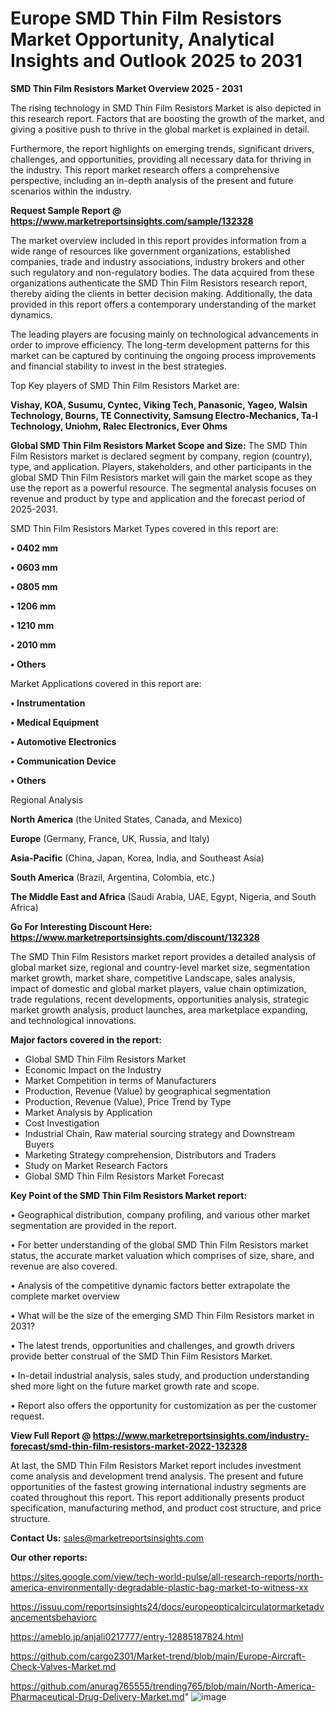 # Europe SMD Thin Film Resistors Market Opportunity, Analytical Insights and Outlook 2025 to 2031

<Strong> SMD Thin Film Resistors Market Overview 2025 - 2031</strong>

The rising technology in SMD Thin Film Resistors Market is also depicted in this research report. Factors that are boosting the growth of the market, and giving a positive push to thrive in the global market is explained in detail.

Furthermore, the report highlights on emerging trends, significant drivers, challenges, and opportunities, providing all necessary data for thriving in the industry. This report market research offers a comprehensive perspective, including an in-depth analysis of the present and future scenarios within the industry.

<strong>Request Sample Report @ <a href=https://www.marketreportsinsights.com/sample/132328>https://www.marketreportsinsights.com/sample/132328</a></strong>

The market overview included in this report provides information from a wide range of resources like government organizations, established companies, trade and industry associations, industry brokers and other such regulatory and non-regulatory bodies. The data acquired from these organizations authenticate the SMD Thin Film Resistors research report, thereby aiding the clients in better decision making. Additionally, the data provided in this report offers a contemporary understanding of the market dynamics.

The leading players are focusing mainly on technological advancements in order to improve efficiency. The long-term development patterns for this market can be captured by continuing the ongoing process improvements and financial stability to invest in the best strategies.

Top Key players of SMD Thin Film Resistors Market are:

<strong>Vishay, KOA, Susumu, Cyntec, Viking Tech, Panasonic, Yageo, Walsin Technology, Bourns, TE Connectivity, Samsung Electro-Mechanics, Ta-I Technology, Uniohm, Ralec Electronics, Ever Ohms</strong>

<strong><b>Global SMD Thin Film Resistors Market Scope and Size:</b></strong>
The SMD Thin Film Resistors market is declared segment by company, region (country), type, and application. Players, stakeholders, and other participants in the global SMD Thin Film Resistors market will gain the market scope as they use the report as a powerful resource. The segmental analysis focuses on revenue and product by type and application and the forecast period of 2025-2031.

SMD Thin Film Resistors Market Types covered in this report are:

<strong>• 0402 mm

• 0603 mm

• 0805 mm

• 1206 mm

• 1210 mm

• 2010 mm

• Others</strong>

Market Applications covered in this report are:

<strong>• Instrumentation

• Medical Equipment

• Automotive Electronics

• Communication Device

• Others</strong> 

Regional Analysis

<strong>North America</strong> (the United States, Canada, and Mexico)

<strong>Europe</strong> (Germany, France, UK, Russia, and Italy)

<strong>Asia-Pacific</strong> (China, Japan, Korea, India, and Southeast Asia)

<strong>South America</strong> (Brazil, Argentina, Colombia, etc.)

<strong>The Middle East and Africa</strong> (Saudi Arabia, UAE, Egypt, Nigeria, and South Africa)

<strong>Go For Interesting Discount Here: <a href=https://www.marketreportsinsights.com/discount/132328>https://www.marketreportsinsights.com/discount/132328</a></strong>

The SMD Thin Film Resistors market report provides a detailed analysis of global market size, regional and country-level market size, segmentation market growth, market share, competitive Landscape, sales analysis, impact of domestic and global market players, value chain optimization, trade regulations, recent developments, opportunities analysis, strategic market growth analysis, product launches, area marketplace expanding, and technological innovations.

<strong><b>Major factors covered in the report:</b></strong>
<ul>
  <li>Global SMD Thin Film Resistors Market </li>
  <li>Economic Impact on the Industry</li>
  <li>Market Competition in terms of Manufacturers</li>
  <li>Production, Revenue (Value) by geographical segmentation</li>
  <li>Production, Revenue (Value), Price Trend by Type</li>
  <li>Market Analysis by Application</li>
  <li>Cost Investigation</li>
  <li>Industrial Chain, Raw material sourcing strategy and Downstream Buyers</li>
  <li>Marketing Strategy comprehension, Distributors and Traders</li>
  <li>Study on Market Research Factors</li>
  <li>Global SMD Thin Film Resistors Market Forecast</li>
</ul>

<strong><b>Key Point of the SMD Thin Film Resistors Market report:</b></strong>

• Geographical distribution, company profiling, and various other market segmentation are provided in the report.

• For better understanding of the global SMD Thin Film Resistors market status, the accurate market valuation which comprises of size, share, and revenue are also covered.

• Analysis of the competitive dynamic factors better extrapolate the complete market overview

• What will be the size of the emerging SMD Thin Film Resistors market in 2031?

• The latest trends, opportunities and challenges, and growth drivers provide better construal of the SMD Thin Film Resistors Market.

• In-detail industrial analysis, sales study, and production understanding shed more light on the future market growth rate and scope.

• Report also offers the opportunity for customization as per the customer request.

<strong><b>View Full Report @ <a href=https://www.marketreportsinsights.com/industry-forecast/smd-thin-film-resistors-market-2022-132328>https://www.marketreportsinsights.com/industry-forecast/smd-thin-film-resistors-market-2022-132328</a></b></strong>


At last, the SMD Thin Film Resistors Market report includes investment come analysis and development trend analysis. The present and future opportunities of the fastest growing international industry segments are coated throughout this report. This report additionally presents product specification, manufacturing method, and product cost structure, and price structure.

<strong>Contact Us:</strong>
sales@marketreportsinsights.com

<strong>Our other reports:</strong>

<a href=https://sites.google.com/view/tech-world-pulse/all-research-reports/north-america-environmentally-degradable-plastic-bag-market-to-witness-xx>https://sites.google.com/view/tech-world-pulse/all-research-reports/north-america-environmentally-degradable-plastic-bag-market-to-witness-xx</a>

<a href=https://issuu.com/reportsinsights24/docs/europeopticalcirculatormarketadvancementsbehaviorc>https://issuu.com/reportsinsights24/docs/europeopticalcirculatormarketadvancementsbehaviorc</a>

<a href=https://ameblo.jp/anjali0217777/entry-12885187824.html>https://ameblo.jp/anjali0217777/entry-12885187824.html</a>

<a href=https://github.com/cargo2301/Market-trend/blob/main/Europe-Aircraft-Check-Valves-Market.md>https://github.com/cargo2301/Market-trend/blob/main/Europe-Aircraft-Check-Valves-Market.md</a>

<a href=https://github.com/anurag765555/trending765/blob/main/North-America-Pharmaceutical-Drug-Delivery-Market.md>https://github.com/anurag765555/trending765/blob/main/North-America-Pharmaceutical-Drug-Delivery-Market.md</a>"
![image](https://github.com/user-attachments/assets/038f49b0-7137-4772-bad3-5a4186182226)
